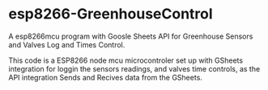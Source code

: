# esp8266-GreenhouseControl
A esp8266mcu program with Goosle Sheets API for Greenhouse Sensors and Valves Log and Times Control.

This code is a ESP8266 node mcu microcontroler set up with GSheets integration for loggin the sensors readings, and valves time controls, as the API integration Sends and Recives data from the GSheets.
